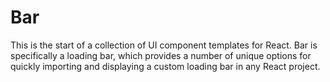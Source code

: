 # Bar

This is the start of a collection of UI component templates for React. Bar is specifically a loading bar, which provides a number of unique options for quickly importing and displaying a custom loading bar in any React project.